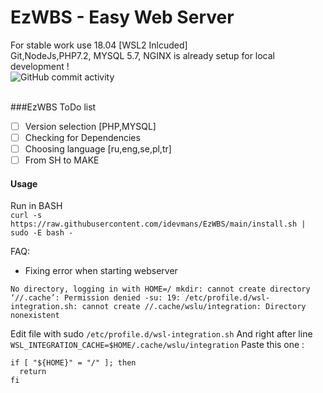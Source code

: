 # EzWBS - Easy Web Server
For stable work use 18.04 [WSL2 Inlcuded]
<br>
Git,NodeJs,PHP7.2, MYSQL 5.7, NGINX is already setup for local development ! 
<br>
![GitHub commit activity](https://img.shields.io/github/commit-activity/y/idevmans/EzWBS)

<br>
###EzWBS ToDo list

- [ ] Version selection [PHP,MYSQL]
- [ ] Checking for Dependencies
- [ ] Choosing language [ru,eng,se,pl,tr]
- [ ] From SH to MAKE

#### Usage
Run in BASH
<br>
```curl -s https://raw.githubusercontent.com/idevmans/EzWBS/main/install.sh | sudo -E bash -```




FAQ:
- Fixing error when starting webserver <br>

`No directory, logging in with HOME=/
mkdir: cannot create directory ‘//.cache’: Permission denied
-su: 19: /etc/profile.d/wsl-integration.sh: cannot create //.cache/wslu/integration: Directory nonexistent`

Edit file with sudo `/etc/profile.d/wsl-integration.sh`
And right after line `WSL_INTEGRATION_CACHE=$HOME/.cache/wslu/integration`
Paste this one :
```
if [ "${HOME}" = "/" ]; then
  return
fi
```
